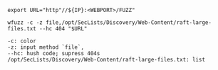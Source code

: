 `export URL="http"//${IP}:<WEBPORT>/FUZZ"`



`wfuzz -c -z file,/opt/SecLists/Discovery/Web-Content/raft-large-files.txt --hc 404 "$URL"`

```
-c: color
-z: input method `file`,
--hc: hush code; supress 404s
/opt/SecLists/Discovery/Web-Content/raft-large-files.txt: list


